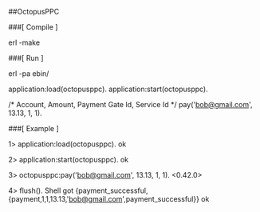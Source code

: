 ##OctopusPPC

###[ Compile ]

erl -make


###[ Run ]

erl -pa ebin/

application:load(octopusppc).
application:start(octopusppc).

/*
Account, Amount, Payment Gate Id, Service Id
*/
pay('bob@gmail.com', 13.13, 1, 1).


###[ Example ]

1> application:load(octopusppc).
ok

2> application:start(octopusppc).
ok

3> octopusppc:pay('bob@gmail.com', 13.13, 1, 1).
<0.42.0>

4> flush().
Shell got {payment_successful,
              {payment,1,1,13.13,'bob@gmail.com',payment_successful}}
ok


